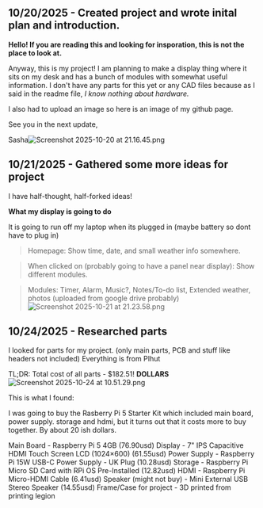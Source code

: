 <!--
  ===================    !!READ THIS NOTICE!!   ====================
  DO NOT edit this file manually. Your changes WILL BE OVERWRITTEN!
  This journal is auto generated and updated by Hack Club Blueprint.
  To edit this file, please edit your journal entries on Blueprint.
  ==================================================================
-->

## 10/20/2025 - Created project and wrote inital plan and introduction.  

**Hello! If you are reading this and looking for insporation, this is not the place to look at.**

Anyway, this is my project! I am planning to make a display thing where it sits on my desk and has a bunch of modules with somewhat useful information. I don't have any parts for this yet or any CAD files because as I said in the readme file, _I know nothing about hardware._

I also had to upload an image so here is an image of my github page.

See you in the next update,

Sasha![Screenshot 2025-10-20 at 21.16.45.png](https://blueprint.hackclub.com/user-attachments/blobs/proxy/eyJfcmFpbHMiOnsiZGF0YSI6MzgwOCwicHVyIjoiYmxvYl9pZCJ9fQ==--447013378d4b3688d8e242a9967c27b65840cc02/Screenshot%202025-10-20%20at%2021.16.45.png)
  

## 10/21/2025 - Gathered some more ideas for project  

I have half-thought, half-forked ideas! 

**What my display is going to do**

It is going to run off my laptop when its plugged in (maybe battery so dont have to plug in)

> Homepage: Show time, date, and small weather info somewhere.

> When clicked on (probably going to have a panel near display): Show different modules.

> Modules: Timer, Alarm, Music?, Notes/To-do list, Extended weather, photos (uploaded from google drive probably)
![Screenshot 2025-10-21 at 21.23.58.png](https://blueprint.hackclub.com/user-attachments/blobs/proxy/eyJfcmFpbHMiOnsiZGF0YSI6NDE3NSwicHVyIjoiYmxvYl9pZCJ9fQ==--7248c70c78cb6f0068d0dae08a680e9833b66b2d/Screenshot%202025-10-21%20at%2021.23.58.png)
   

## 10/24/2025 - Researched parts  

I looked for parts for my project. (only main parts, PCB and stuff like headers not included)
Everything is from PIhut

TL;DR: Total cost of all parts - $182.51!
 **DOLLARS**
![Screenshot 2025-10-24 at 10.51.29.png](https://blueprint.hackclub.com/user-attachments/blobs/proxy/eyJfcmFpbHMiOnsiZGF0YSI6NTA1OSwicHVyIjoiYmxvYl9pZCJ9fQ==--31e332f53be06be5c3af5e682d70f0b7e192a7a0/Screenshot%202025-10-24%20at%2010.51.29.png)

This is what I found:

I was going to buy the Rasberry Pi 5 Starter Kit which included main board, power supply. storage and hdmi, but it turns out that it costs more to buy together. By about 20 ish dollars.

Main Board - Raspberry Pi 5 4GB (76.90usd)
Display - 7" IPS Capacitive HDMI Touch Screen LCD (1024×600) (61.55usd)
Power Supply - Raspberry Pi 15W USB-C Power Supply - UK Plug (10.28usd)
Storage - Raspberry Pi Micro SD Card with RPi OS Pre-Installed (12.82usd)
HDMI - Raspberry Pi Micro-HDMI Cable (6.41usd)
Speaker (might not buy) - Mini External USB Stereo Speaker (14.55usd)
Frame/Case for project - 3D printed from printing legion

  


